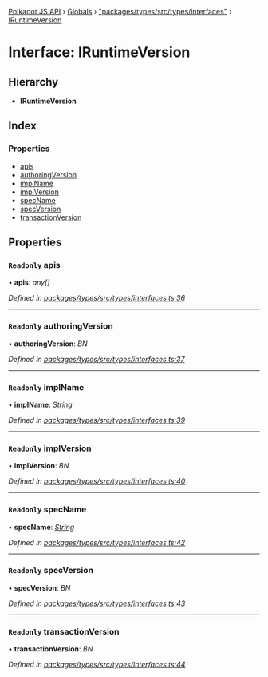 [Polkadot JS API](../README.md) › [Globals](../globals.md) › ["packages/types/src/types/interfaces"](../modules/_packages_types_src_types_interfaces_.md) › [IRuntimeVersion](_packages_types_src_types_interfaces_.iruntimeversion.md)

# Interface: IRuntimeVersion

## Hierarchy

* **IRuntimeVersion**

## Index

### Properties

* [apis](_packages_types_src_types_interfaces_.iruntimeversion.md#readonly-apis)
* [authoringVersion](_packages_types_src_types_interfaces_.iruntimeversion.md#readonly-authoringversion)
* [implName](_packages_types_src_types_interfaces_.iruntimeversion.md#readonly-implname)
* [implVersion](_packages_types_src_types_interfaces_.iruntimeversion.md#readonly-implversion)
* [specName](_packages_types_src_types_interfaces_.iruntimeversion.md#readonly-specname)
* [specVersion](_packages_types_src_types_interfaces_.iruntimeversion.md#readonly-specversion)
* [transactionVersion](_packages_types_src_types_interfaces_.iruntimeversion.md#readonly-transactionversion)

## Properties

### `Readonly` apis

• **apis**: *any[]*

*Defined in [packages/types/src/types/interfaces.ts:36](https://github.com/polkadot-js/api/blob/e592c6c87/packages/types/src/types/interfaces.ts#L36)*

___

### `Readonly` authoringVersion

• **authoringVersion**: *BN*

*Defined in [packages/types/src/types/interfaces.ts:37](https://github.com/polkadot-js/api/blob/e592c6c87/packages/types/src/types/interfaces.ts#L37)*

___

### `Readonly` implName

• **implName**: *[String](../classes/_packages_types_src_primitive_text_.text.md#static-string)*

*Defined in [packages/types/src/types/interfaces.ts:39](https://github.com/polkadot-js/api/blob/e592c6c87/packages/types/src/types/interfaces.ts#L39)*

___

### `Readonly` implVersion

• **implVersion**: *BN*

*Defined in [packages/types/src/types/interfaces.ts:40](https://github.com/polkadot-js/api/blob/e592c6c87/packages/types/src/types/interfaces.ts#L40)*

___

### `Readonly` specName

• **specName**: *[String](../classes/_packages_types_src_primitive_text_.text.md#static-string)*

*Defined in [packages/types/src/types/interfaces.ts:42](https://github.com/polkadot-js/api/blob/e592c6c87/packages/types/src/types/interfaces.ts#L42)*

___

### `Readonly` specVersion

• **specVersion**: *BN*

*Defined in [packages/types/src/types/interfaces.ts:43](https://github.com/polkadot-js/api/blob/e592c6c87/packages/types/src/types/interfaces.ts#L43)*

___

### `Readonly` transactionVersion

• **transactionVersion**: *BN*

*Defined in [packages/types/src/types/interfaces.ts:44](https://github.com/polkadot-js/api/blob/e592c6c87/packages/types/src/types/interfaces.ts#L44)*
